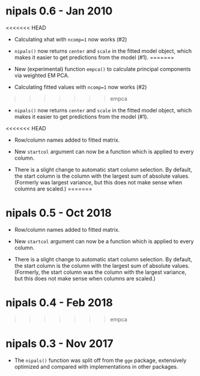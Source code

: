 
# nipals 0.6 - Jan 2010

<<<<<<< HEAD
* Calculating xhat with `ncomp=1` now works (#2)

* `nipals()` now returns `center` and `scale` in the fitted model object, which makes it easier to get predictions from the model (#1).
=======
* New (experimental) function `empca()` to calculate principal components via weighted EM PCA.

* Calculating fitted values with `ncomp=1` now works (#2)
>>>>>>> empca

* `nipals()` now returns `center` and `scale` in the fitted model object, which makes it easier to get predictions from the model (#1).

<<<<<<< HEAD
* Row/column names added to fitted matrix.

* New `startcol` argument can now be a function which is applied to every column.

* There is a slight change to automatic start column selection. By default, the start column is the column with the largest sum of absolute values. (Formerly was largest variance, but this does not make sense when columns are scaled.)
=======
# nipals 0.5 - Oct 2018

* Row/column names added to fitted matrix.

* New `startcol` argument can now be a function which is applied to every column.

* There is a slight change to automatic start column selection. By default, the start column is the column with the largest sum of absolute values. (Formerly, the start column was the column with the largest variance, but this does not make sense when columns are scaled.)

# nipals 0.4 - Feb 2018
>>>>>>> empca

# nipals 0.3 - Nov 2017

* The `nipals()` function was split off from the `gge` package, extensively optimized and compared with implementations in other packages.
